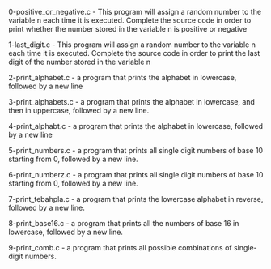 0-positive_or_negative.c - This program will assign a random number to the variable n each time it is executed. Complete the source code in order to print whether the number stored in the variable n is positive or negative

1-last_digit.c - This program will assign a random number to the variable n each time it is executed. Complete the source code in order to print the last digit of the number stored in the variable n

2-print_alphabet.c -  a program that prints the alphabet in lowercase, followed by a new line

3-print_alphabets.c - a program that prints the alphabet in lowercase, and then in uppercase, followed by a new line.

4-print_alphabt.c - a program that prints the alphabet in lowercase, followed by a new line

5-print_numbers.c - a program that prints all single digit numbers of base 10 starting from 0, followed by a new line.

6-print_numberz.c - a program that prints all single digit numbers of base 10 starting from 0, followed by a new line.

7-print_tebahpla.c -  a program that prints the lowercase alphabet in reverse, followed by a new line.

8-print_base16.c -  a program that prints all the numbers of base 16 in lowercase, followed by a new line.

9-print_comb.c - a program that prints all possible combinations of single-digit numbers.
